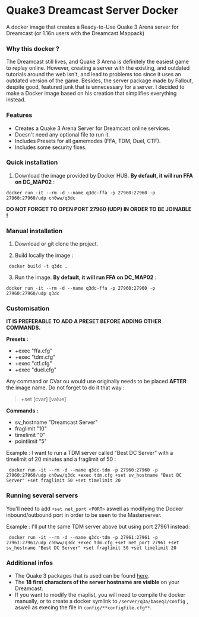 # Quake3 Dreamcast Server Docker
A docker image that creates a Ready-to-Use Quake 3 Arena server for Dreamcast (or 1.16n users with the Dreamcast Mappack)

### Why this docker ?

The Dreamcast still lives, and Quake 3 Arena is definitely the easiest game to replay online. However, creating a server with the existing, and outdated tutorials around the web isn't, and lead to problems too since it uses an outdated version of the game. Besides, the server package made by Fallout, despite good, featured junk that is unnecessary for a server. I decided to make a Docker image based on his creation that simplifies everything instead.

### Features
* Creates a Quake 3 Arena Server for Dreamcast online services.
* Doesn't need any optional file to run it.
* Includes Presets for all gamemodes (FFA, TDM, Duel, CTF).
* Includes some security fixes.

### Quick installation
1) Download the image provided by Docker HUB. **By default, it will run FFA on DC_MAP02** :
```docker
docker run -it --rm -d --name q3dc-ffa -p 27960:27960 -p 27960:27960/udp ch0ww/q3dc
```
**DO NOT FORGET TO OPEN PORT 27960 (UDP) IN ORDER TO BE JOINABLE !**

### Manual installation
1) Download or git clone the project.

2) Build locally the image :
```docker
 docker build -t q3dc . 
```` 
3) Run the image. **By default, it will run FFA on DC_MAP02** :
```docker
docker run -it --rm -d --name q3dc-ffa -p 27960:27960 -p 27960:27960/udp q3dc
```
### Customisation
  
**IT IS PREFERABLE TO ADD A PRESET BEFORE ADDING OTHER COMMANDS.**

**Presets :**
* +exec "ffa.cfg" 
* +exec "tdm.cfg"
* +exec "ctf.cfg"
* +exec "duel.cfg"

Any command or CVar ou would use originally needs to be placed **AFTER** the image name. Do not forget to do it that way :
> +set [cvar] [value]

**Commands :**
* sv_hostname "Dreamcast Server"
* fraglimit "10"
* timelimit "0"
* pointlimit "5"

Example : I want to run a TDM server called "Best DC Server" with a timelimit of 20 minutes and a fraglimit of 50 :
```docker
 docker run -it --rm -d --name q3dc-tdm -p 27960:27960 -p 27960:27960/udp ch0ww/q3dc +exec tdm.cfg +set sv_hostname "Best DC Server" +set fraglimit 50 +set timelimit 20
 ```

### Running several servers

You'll need to add 
```+set net_port <PORT>``` aswell as modifying the Docker inbound/outbound port in order to be seen to the Masterserver.

Example : I'll put the same TDM server above but using port 27961 instead:
```docker
 docker run -it --rm -d --name q3dc-tdm -p 27961:27961 -p 27961:27961/udp ch0ww/q3dc +exec tdm.cfg +set net_port 27961 +set sv_hostname "Best DC Server" +set fraglimit 50 +set timelimit 20
 ```


 ### Additional infos
 * The Quake 3 packages that is used can be found [here](http://dl.baseq.fr/quake/q3dc/).
 * The **18 first characters of the server hostname are visible** on your Dreamcast.
 * If you want to modify the maplist, you will need to compile the docker manually, or to create a docker symlink to 
 ```/server/q3a/baseq3/config``` , aswell as execing the file in 
 ```config/**configfile.cfg**```.